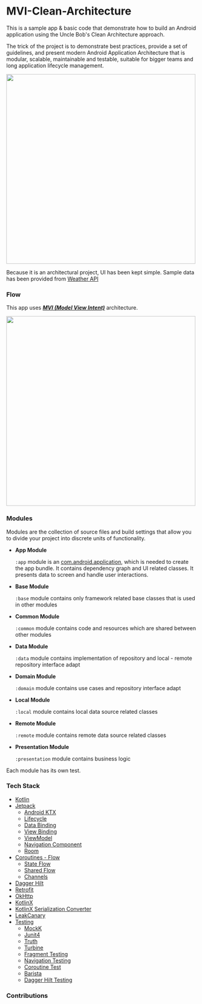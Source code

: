 # MVI-Clean-Architecture
This is a sample app & basic code that demonstrate how to build an Android application using the Uncle Bob's Clean Architecture approach.

The trick of the project is to demonstrate best practices, provide a set of guidelines, and present modern Android Application Architecture that is modular, scalable, maintainable and testable, suitable for bigger teams and long application lifecycle management.

<img src="https://miro.medium.com/max/4800/1*D1EvAeK74Gry46JMZM4oOQ.png" width="500">

Because it is an architectural project, UI has been kept simple. Sample data has been provided from [Weather API](https://api.openweathermap.org/data/2.5/) 

### Flow 
This app uses [_**MVI (Model View Intent)**_](https://proandroiddev.com/mvi-architecture-with-kotlin-flows-and-channels-d36820b2028d) architecture.
 
<img src="https://miro.medium.com/max/1400/1*3u5JnmqONR4UnwRE6tEV3Q.png" width="500">

### Modules
Modules are the collection of source files and build settings that allow you to divide your project into discrete units of functionality.

- **App Module**

  `:app` module is an [com.android.application](https://developer.android.com/studio/projects/android-library), which is needed to create the app bundle. It contains dependency graph and UI related classes. It presents data to screen and handle user interactions.

- **Base Module**

  `:base` module contains only framework related base classes that is used in other modules

- **Common Module**

  `:common` module contains code and resources which are shared between other modules

- **Data Module**

  `:data` module contains implementation of repository and local - remote repository interface adapt
  
- **Domain Module**

  `:domain` module contains use cases and repository interface adapt
  
- **Local Module**

  `:local` module contains local data source related classes
  
 - **Remote Module**
 
	`:remote` module contains remote data source related classes
	  
 - **Presentation Module**
 
	  `:presentation` module contains business logic

Each module has its own test.

### Tech Stack
- [Kotlin](https://kotlinlang.org)
- [Jetpack](https://developer.android.com/jetpack)
	* [Android KTX](https://developer.android.com/kotlin/ktx)
    * [Lifecycle](https://developer.android.com/topic/libraries/architecture/lifecycle)
    * [Data Binding](https://developer.android.com/topic/libraries/data-binding)
    * [View Binding](https://developer.android.com/topic/libraries/view-binding)
    *  [ViewModel](https://developer.android.com/topic/libraries/architecture/viewmodel)
    * [Navigation Component](https://developer.android.com/guide/navigation/navigation-getting-started)
    * [Room](https://developer.android.com/training/data-storage/room)
- [Coroutines - Flow](https://kotlinlang.org/docs/reference/coroutines/flow.html)
  - [State Flow](https://developer.android.com/kotlin/flow/stateflow-and-sharedflow)
  -   [Shared Flow](https://developer.android.com/kotlin/flow/stateflow-and-sharedflow)
  -  [Channels](https://kotlinlang.org/docs/channels.html#channel-basics)
- [Dagger Hilt](https://dagger.dev/hilt/)
- [Retrofit](https://square.github.io/retrofit/)
- [OkHttp](https://github.com/square/okhttp)
- [KotlinX](https://github.com/Kotlin/kotlinx.serialization)
- [KotlinX Serialization Converter](https://github.com/JakeWharton/retrofit2-kotlinx-serialization-converter)
- [LeakCanary](https://square.github.io/leakcanary/)
- [Testing](https://developer.android.com/training/testing/fundamentals)
    *  [MockK](https://mockk.io/)
    * [Junit4](https://junit.org/junit4/)
    * [Truth](https://github.com/google/truth)
    * [Turbine](https://github.com/cashapp/turbine)
    * [Fragment Testing](https://developer.android.com/guide/fragments/test)
    * [Navigation Testing](https://developer.android.com/guide/navigation/navigation-testing)
    * [Coroutine Test](https://kotlin.github.io/kotlinx.coroutines/kotlinx-coroutines-test)
    * [Barista](https://github.com/AdevintaSpain/Barista)
    * [Dagger Hilt Testing](https://developer.android.com/training/dependency-injection/hilt-testing)

### Contributions